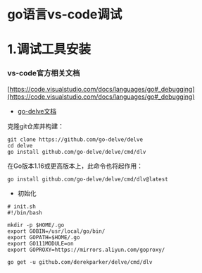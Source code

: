 # go语言vs-code调试

# 1.调试工具安装
### vs-code官方相关文档 
[https://code.visualstudio.com/docs/languages/go#_debugging](https://code.visualstudio.com/docs/languages/go#_debugging)

- [go-delve文档](https://github.com/go-delve/delve/blob/master/Documentation/installation/README.md)

克隆git仓库并构建：
```shell script
git clone https://github.com/go-delve/delve
cd delve
go install github.com/go-delve/delve/cmd/dlv
```

在Go版本1.16或更高版本上，此命令也将起作用：
```shell script
go install github.com/go-delve/delve/cmd/dlv@latest
```
- 初始化
```shell script
# init.sh
#!/bin/bash

mkdir -p $HOME/.go
export GOBIN=/usr/local/go/bin/
export GOPATH=$HOME/.go
export GO111MODULE=on
export GOPROXY=https://mirrors.aliyun.com/goproxy/

go get -u github.com/derekparker/delve/cmd/dlv
```

